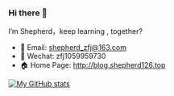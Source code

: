 ### Hi there 👋

I’m Shepherd，keep learning , together?


- :love_letter: Email: shepherd_zfj@163.com
- :speech_balloon: Wechat: zfj1059959730
- 🏠 Home Page: http://blog.shepherd126.top

[![My GitHub stats](https://github-readme-stats.vercel.app/api?username=shepherdZFJ&show_icons=true&count_private=false&theme=tokyonight)](https://github.com/anuraghazra/github-readme-stats)



